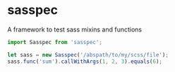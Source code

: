 # sasspec

A framework to test sass mixins and functions

```javascript
import Sasspec from 'sasspec';

let sass = new Sasspec('/abspath/to/my/scss/file');
sass.func('sum').callWithArgs(1, 2, 3).equals(6);
```
